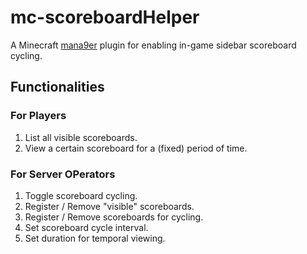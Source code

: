 # mc-scoreboardHelper
A Minecraft [mana9er](https://github.com/mana9er/mana9er-core) plugin for enabling in-game sidebar scoreboard cycling.

## Functionalities

### For Players

1. List all visible scoreboards.
2. View a certain scoreboard for a (fixed) period of time.

### For Server OPerators

1. Toggle scoreboard cycling.
2. Register / Remove "visible" scoreboards.
3. Register / Remove scoreboards for cycling.
4. Set scoreboard cycle interval.
5. Set duration for temporal viewing.

